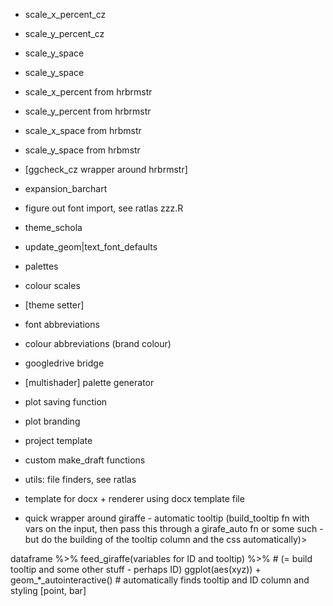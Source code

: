 - scale_x_percent_cz
- scale_y_percent_cz
- scale_y_space
- scale_y_space
- scale_x_percent from hrbrmstr
- scale_y_percent from hrbrmstr
- scale_x_space from hrbmstr
- scale_y_space from hrbmstr
- [ggcheck_cz wrapper around hrbrmstr]
- expansion_barchart

- figure out font import, see ratlas zzz.R

- theme_schola
- update_geom|text_font_defaults
- palettes
- colour scales
- [theme setter]
- font abbreviations
- colour abbreviations (brand colour)
- googledrive bridge

- [multishader] palette generator

- plot saving function
- plot branding

- project template

- custom make_draft functions

- utils: file finders, see ratlas

- template for docx + renderer using docx template file
- quick wrapper around giraffe - automatic tooltip (build_tooltip fn with vars on the input, then pass this through a girafe_auto fn or some such - but do the building of the tooltip column and the css automatically)>

dataframe %>% 
  feed_giraffe(variables for ID and tooltip) %>% # (= build tooltip and some other stuff - perhaps ID)
  ggplot(aes(xyz)) +
  geom_*_autointeractive() # automatically finds tooltip and ID column and styling [point, bar]
